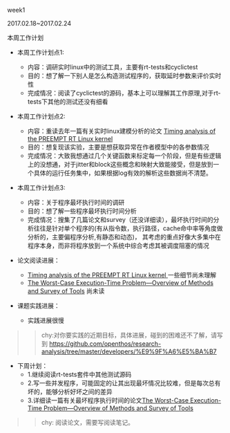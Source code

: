 week1

2017.02.18~2017.02.24

本周工作计划

- 本周工作计划点1:
  - 内容：调研实时linux中的测试工具，主要有rt-tests和cyclictest
  - 目的：想了解一下别人是怎么构造测试程序的，获取延时参数来评价实时性
  - 完成情况：阅读了cyclictest的源码，基本上可以理解其工作原理,对于rt-tests下其他的测试还没有细看


- 本周工作计划点2:
  - 内容：重读去年一篇有关实时linux建模分析的论文   [Timing analysis of the PREEMPT RT Linux kernel
](http://onlinelibrary.wiley.com/doi/10.1002/spe.2333/pdf)
  - 目的：想复现该实验，主要是想获取异常在作者模型中的各参数情况
  - 完成情况：大致我想通过几个关键函数来标定每一个阶段，但是有些逻辑上的没想通，对于jitter和block这些概念和映射大致能接受，但是放到一个具体的运行任务集中，如果根据log有效的解析这些数据尚不清楚。

- 本周工作计划点3:
  - 内容：关于程序最坏执行时间的调研
  - 目的：想了解一些程序最坏执行时间分析
  - 完成情况：搜集了几篇论文和survey（还没详细读），最坏执行时间的分析往往是针对单个程序的(有从指令数，执行路径，cache命中率等角度做分析的，主要偏程序分析,有静态和动态)， 其考虑的重点好像大多集中在程序本身，而非将程序放到一个系统中综合考虑其被调度阻塞的情况 

 
- 论文阅读进展：
  -   [Timing analysis of the PREEMPT RT Linux kernel
](http://onlinelibrary.wiley.com/doi/10.1002/spe.2333/pdf) 一些细节尚未理解
  - [The Worst-Case Execution-Time Problem—Overview of Methods and Survey of Tools](http://dl.acm.org/citation.cfm?id=1347389) 尚未读


- 课题实践进展：
  - 实践进展很慢

>> chy:对你要实践的近期目标，具体进展，碰到的困难还不了解，请写到 https://github.com/openthos/research-analysis/tree/master/developers/%E9%9F%A6%E5%BA%B7 

- 下周计划：
  - 1.继续阅读rt-tests套件中其他测试源码
  - 2.写一些并发程序，可能固定的让其出现最坏情况比较难，但是每次总有坏的，能够分析好坏之间的差异
  - 3.详细读一篇有关最坏程序执行时间的论文[The Worst-Case Execution-Time Problem—Overview of Methods and Survey of Tools](http://dl.acm.org/citation.cfm?id=1347389b)

>> chy: 阅读论文，需要写阅读笔记。
